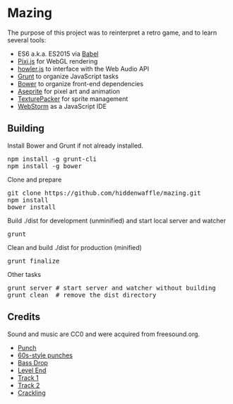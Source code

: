 # Mazing

The purpose of this project was to reinterpret a retro game, and to learn several tools:
* ES6 a.k.a. ES2015 via [Babel](https://babeljs.io/)
* [Pixi.js](http://www.pixijs.com/) for WebGL rendering
* [howler.js](https://github.com/goldfire/howler.js/) to interface with the Web Audio API
* [Grunt](http://gruntjs.com/) to organize JavaScript tasks
* [Bower](http://bower.io/) to organize front-end dependencies
* [Aseprite](http://www.aseprite.org/) for pixel art and animation
* [TexturePacker](https://www.codeandweb.com/texturepacker) for sprite management
* [WebStorm](https://www.jetbrains.com/webstorm/) as a JavaScript IDE

## Building

Install Bower and Grunt if not already installed.
<pre>
npm install -g grunt-cli
npm install -g bower
</pre>

Clone and prepare
<pre>
git clone https://github.com/hiddenwaffle/mazing.git
npm install
bower install
</pre>

Build ./dist for development (unminified) and start local server and watcher
<pre>
grunt
</pre>

Clean and build ./dist for production (minified)
<pre>
grunt finalize
</pre>

Other tasks
<pre>
grunt server # start server and watcher without building
grunt clean  # remove the dist directory
</pre>

## Credits

Sound and music are CC0 and were acquired from freesound.org.
* [Punch](http://www.freesound.org/people/Ekokubza123/sounds/104183/)
* [60s-style punches](http://www.freesound.org/people/karjo238/sounds/278210/)
* [Bass Drop](http://www.freesound.org/people/Stereo%20Surgeon/sounds/261205/)
* [Level End](http://www.freesound.org/people/bombstu/sounds/159081/)
* [Track 1](http://www.freesound.org/people/DraKounet/sounds/324379/)
* [Track 2](http://www.freesound.org/people/DraKounet/sounds/324377/)
* [Crackling](http://www.freesound.org/people/painmooser/sounds/168949/)
